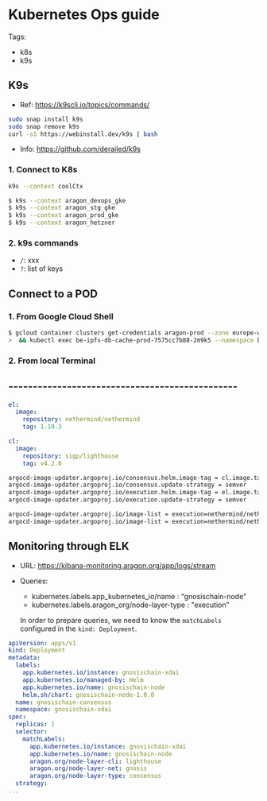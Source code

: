 # Kubernetes Ops guide


Tags:
- k8s
- k9s

## K9s

* Ref: https://k9scli.io/topics/commands/

```sh
sudo snap install k9s
sudo snap remove k9s
curl -sS https://webinstall.dev/k9s | bash
```

* Info: https://github.com/derailed/k9s

### 1. Connect to K8s
```sh
k9s --context coolCtx
```

```sh
$ k9s --context aragon_devops_gke
$ k9s --context aragon_stg_gke
$ k9s --context aragon_prod_gke
$ k9s --context aragon_hetzner
```

### 2. k9s commands

- `/`: xxx
- `?`: list of keys

## Connect to a POD

### 1. From Google Cloud Shell

```sh
$ gcloud container clusters get-credentials aragon-prod --zone europe-west6-a --project aragon-prod \
>  && kubectl exec be-ipfs-db-cache-prod-7575cc7b88-2m9k5 --namespace be-ipfs-db-cache -c be-ipfs-db-cache-prod -- ls
```

### 2. From local Terminal






## -----------------------------------------------

```yaml
el:
  image:
    repository: nethermind/nethermind
    tag: 1.19.3

cl:
  image:
    repository: sigp/lighthouse
    tag: v4.2.0
```

```sh
argocd-image-updater.argoproj.io/consensus.helm.image-tag = cl.image.tag
argocd-image-updater.argoproj.io/consensus.update-strategy = semver
argocd-image-updater.argoproj.io/execution.helm.image-tag = el.image.tag
argocd-image-updater.argoproj.io/execution.update-strategy = semver

argocd-image-updater.argoproj.io/image-list = execution=nethermind/nethermind:1.x, consensus=sigp/lighthouse:v4.x
argocd-image-updater.argoproj.io/image-list = execution=nethermind/nethermind:1.19.x, consensus=sigp/lighthouse:v4.2.x

```


## Monitoring through ELK

* URL: https://kibana-monitoring.aragon.org/app/logs/stream
* Queries: 
  - kubernetes.labels.app_kubernetes_io/name : "gnosischain-node"
  - kubernetes.labels.aragon_org/node-layer-type : "execution" 

  In order to prepare queries, we need to know the `matchLabels` configured in the `kind: Deployment`.
```yaml
apiVersion: apps/v1
kind: Deployment
metadata:
  labels:
    app.kubernetes.io/instance: gnosischain-xdai
    app.kubernetes.io/managed-by: Helm
    app.kubernetes.io/name: gnosischain-node
    helm.sh/chart: gnosischain-node-1.0.0
  name: gnosischain-consensus
  namespace: gnosischain-xdai
spec:
  replicas: 1
  selector:
    matchLabels:
      app.kubernetes.io/instance: gnosischain-xdai
      app.kubernetes.io/name: gnosischain-node
      aragon.org/node-layer-cli: lighthouse
      aragon.org/node-layer-net: gnosis
      aragon.org/node-layer-type: consensus
  strategy:
...
```